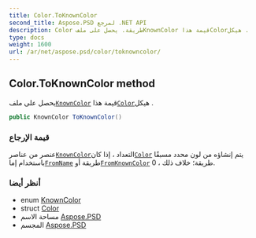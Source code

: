 ```yaml
---
title: Color.ToKnownColor
second_title: Aspose.PSD لمرجع .NET API
description: Color طريقة. يحصل على ملفKnownColor قيمة هذاColorهيكل .
type: docs
weight: 1600
url: /ar/net/aspose.psd/color/toknowncolor/
---
```

## Color.ToKnownColor method

يحصل على ملف[`KnownColor`](../../knowncolor/) قيمة هذا[`Color`](../)هيكل .

```csharp
public KnownColor ToKnownColor()
```

### قيمة الإرجاع

عنصر من عناصر[`KnownColor`](../../knowncolor/)التعداد ، إذا كان[`Color`](../) يتم إنشاؤه من لون محدد مسبقًا باستخدام إما[`FromName`](../fromname/) طريقة أو[`FromKnownColor`](../fromknowncolor/) طريقة؛ خلاف ذلك ، 0.

### أنظر أيضا

* enum [KnownColor](../../knowncolor/)
* struct [Color](../)
* مساحة الاسم [Aspose.PSD](../../color/)
* المجسم [Aspose.PSD](../../../)


